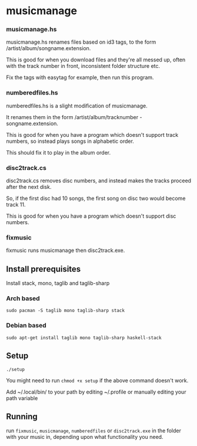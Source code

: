 # musicmanage

### musicmanage.hs

musicmanage.hs renames files based on id3 tags, to the form /artist/album/songname.extension.

This is good for when you download files and they're all messed up, often with the track number in front, inconsistent folder structure etc. 

Fix the tags with easytag for example, then run this program.

### numberedfiles.hs

numberedfiles.hs is a slight modification of musicmanage.

It renames them in the form /artist/album/tracknumber - songname.extension.

This is good for when you have a program which doesn't support track numbers, so instead plays songs in alphabetic order.

This should fix it to play in the album order.

### disc2track.cs

disc2track.cs removes disc numbers, and instead makes the tracks proceed after the next disk.

So, if the first disc had 10 songs, the first song on disc two would become track 11.

This is good for when you have a program which doesn't support disc numbers.

### fixmusic

fixmusic runs musicmanage then disc2track.exe.

## Install prerequisites

Install stack, mono, taglib and taglib-sharp

### Arch based

`sudo pacman -S taglib mono taglib-sharp stack`

### Debian based 

`sudo apt-get install taglib mono taglib-sharp haskell-stack`

## Setup

`./setup`

You might need to run `chmod +x setup` if the above command doesn't work.

Add ~/.local/bin/ to your path by editing ~/.profile or manually editing your path variable

## Running

run `fixmusic`, `musicmanage`, `numberedfiles` or `disc2track.exe` in the folder with your music in, depending upon what functionality you need.
